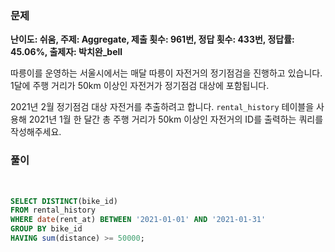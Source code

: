 ### 문제

**난이도: 쉬움, 주제: Aggregate, 제출 횟수: 961번, 정답 횟수: 433번, 정답률: 45.06%, 출제자: 박치완_bell**

따릉이를 운영하는 서울시에서는 매달 따릉이 자전거의 정기점검을 진행하고 있습니다. 1달에 주행 거리가 50km 이상인 자전거가 정기점검 대상에 포함됩니다.

2021년 2월 정기점검 대상 자전거를 추출하려고 합니다. `rental_history` 테이블을 사용해 2021년 1월 한 달간 총 주행 거리가 50km 이상인 자전거의 ID를 출력하는 쿼리를 작성해주세요.


### 풀이
<br>

```sql
SELECT DISTINCT(bike_id)
FROM rental_history
WHERE date(rent_at) BETWEEN '2021-01-01' AND '2021-01-31'
GROUP BY bike_id
HAVING sum(distance) >= 50000;

```
